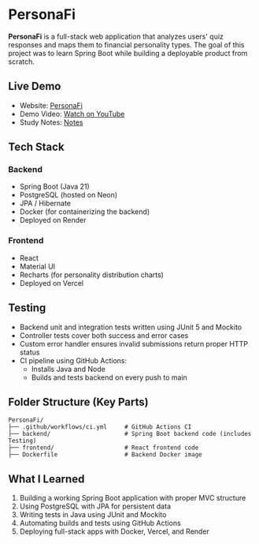 # PersonaFi

**PersonaFi** is a full-stack web application that analyzes users' quiz responses and maps them to financial personality types. The goal of this project was to learn Spring Boot while building a deployable product from scratch.

## Live Demo

- Website: [PersonaFi](https://persona-fi.vercel.app)
- Demo Video: [Watch on YouTube](https://youtu.be/NtS-QbLqOVE)
- Study Notes: [Notes](https://docs.google.com/document/d/1EnRrAfGMhoHIYLD4Pic5UD2CjWdu6EEufabd6LWMuZc/edit?usp=sharing)

## Tech Stack

### Backend
- Spring Boot (Java 21)
- PostgreSQL (hosted on Neon)
- JPA / Hibernate
- Docker (for containerizing the backend)
- Deployed on Render

### Frontend
- React
- Material UI
- Recharts (for personality distribution charts)
- Deployed on Vercel

## Testing

- Backend unit and integration tests written using JUnit 5 and Mockito
- Controller tests cover both success and error cases
- Custom error handler ensures invalid submissions return proper HTTP status
- CI pipeline using GitHub Actions:
  - Installs Java and Node
  - Builds and tests backend on every push to main

## Folder Structure (Key Parts)

```
PersonaFi/
├── .github/workflows/ci.yml     # GitHub Actions CI
├── backend/                     # Spring Boot backend code (includes Testing)
├── frontend/                    # React frontend code
├── Dockerfile                   # Backend Docker image
```

## What I Learned

1. Building a working Spring Boot application with proper MVC structure
2. Using PostgreSQL with JPA for persistent data
3. Writing tests in Java using JUnit and Mockito
4. Automating builds and tests using GitHub Actions
5. Deploying full-stack apps with Docker, Vercel, and Render
